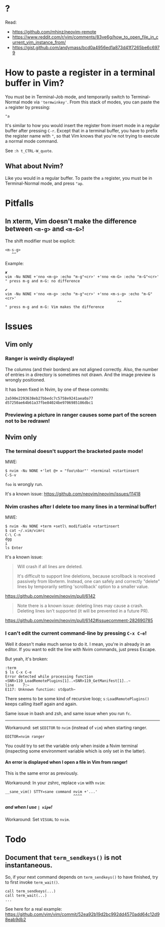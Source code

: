 # ?

Read:

- <https://github.com/mhinz/neovim-remote>
- <https://www.reddit.com/r/vim/comments/83ve6g/how_to_open_file_in_current_vim_instance_from/>
- <https://gist.github.com/andymass/bcd0a4956ed1a873d41f7265be6c6979>

##
# How to paste a register in a terminal buffer in Vim?

You must be in Terminal-Job mode, and temporarily switch to Terminal-Normal mode
via `'termwinkey'`.  From this stack of modes, you can paste the `a` register by
pressing:

    "a

It's similar to how you would insert  the register from insert mode in a regular
buffer after  pressing `C-r`.   Except that  in a terminal  buffer, you  have to
prefix the register name  with `"`, so that Vim knows that  you're not trying to
execute a normal mode command.

See `:h t_CTRL-W_quote`.

## What about Nvim?

Like you would in a regular buffer.
To paste the `a` register, you must be in Terminal-Normal mode, and press `"ap`.

##
# Pitfalls
## In xterm, Vim doesn't make the difference between `<m-g>` and `<m-G>`!

The shift modifier must be explicit:

    <m-s-g>
       ^^

Example:

    ✘
    vim -Nu NONE +'nno <m-g> :echo "m-g"<cr>' +'nno <m-G> :echo "m-G"<cr>'
    " press m-g and m-G: no difference

    ✔
    vim -Nu NONE +'nno <m-g> :echo "m-g"<cr>' +'nno <m-s-g> :echo "m-G"<cr>'
                                                       ^^
    " press m-g and m-G: Vim makes the difference

##
# Issues
## Vim only
### Ranger is weirdly displayed!

The columns (and their borders) are not aligned correctly.
Also, the number of entries in a directory is sometimes not drawn.
And the image preview is wrongly positioned.

It has been fixed in Nvim, by one of these commits:

    2a590e2293638eb27bbedc7c5758e9241aea0a77
    d57250ae64b61a37fbe84024be9706985186dbc1

### Previewing a picture in ranger causes some part of the screen not to be redrawn!

##
## Nvim only
### The terminal doesn't support the bracketed paste mode!

MWE:

    $ nvim -Nu NONE +'let @+ = "foo\nbar"' +terminal +startinsert
    C-S-v

`foo` is wrongly run.

It's a known issue: <https://github.com/neovim/neovim/issues/11418>

### Nvim crashes after I delete too many lines in a terminal buffer!

MWE:

    $ nvim -Nu NONE +term +setl\ modifiable +startinsert
    $ cat ~/.vim/vimrc
    C-\ C-n
    dgg
    i
    ls Enter

It's a known issue:

>    Will crash if all lines are deleted.
>
>    It's difficult  to support line  deletions, because scrollback  is received
>    passively from  libvterm.  Instead, one  can safely and  correctly "delete"
>    lines by temporarily setting 'scrollback' option to a smaller value.

<https://github.com/neovim/neovim/pull/6142>

>    Note there is a known issue: deleting lines may cause a crash.
>    Deleting lines isn't supported (it will be prevented in a future PR).

<https://github.com/neovim/neovim/pull/6142#issuecomment-282690785>

###
### I can't edit the current command-line by pressing `C-x C-e`!

Well it doesn't make much sense to do it.
I mean, you're in already in an editor.
If you want to edit the line with Nvim commands, just press Escape.

But yeah, it's broken:

    :term
    $ ls C-x C-e
    Error detected while processing function <SNR>119_LoadRemotePlugins[1]..<SNR>119_GetManifest[1]..~
    line    7:~
    E117: Unknown function: stdpath~

There seems  to be  some kind of  recursive loop;  `s:LoadRemotePlugins()` keeps
calling itself again and again.

Same issue in bash and zsh, and same issue when you run `fc`.

---

Workaround: set `$EDITOR` to `nvim` (instead of `vim`) when starting ranger.

    EDITOR=nvim ranger

You could try to  set the variable only when inside  a Nvim terminal (inspecting
some environment variable which is only set in the latter).

#### An error is displayed when I open a file in Vim from ranger!

This is the same error as previously.

Workaround: In your zshrc, replace `vim` with `nvim`:

    __sane_vim() STTY=sane command nvim +'...'
                                   ^^^^

##### and when I use `| vipe`!

Workaround: Set `VISUAL` to `nvim`.

##
# Todo
## Document that `term_sendkeys()` is not instantaneous.

So, if your  next command depends on `term_sendkeys()` to  have finished, try to
first invoke `term_wait()`.

    call term_sendkeys(...)
    call term_wait(...)
    ...

See here for a real example:
<https://github.com/vim/vim/commit/52ea92b19d2bc992dd4570add64c12d98eab9db2>

